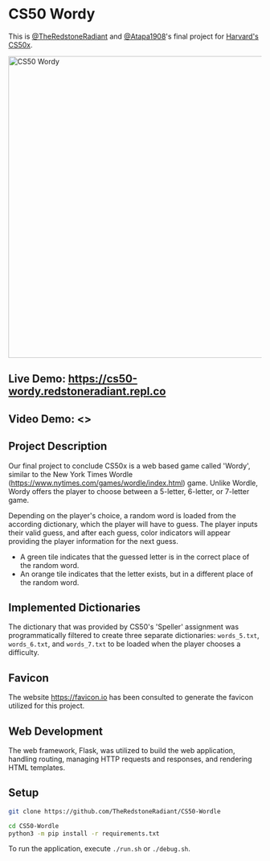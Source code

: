 # CS50 Wordy

This is [@TheRedstoneRadiant](https://github.com/TheRedstoneRadiant) and [@Atapa1908](Atapa1908)'s final project for [Harvard's CS50x](https://cs50.harvard.edu/x).

<img src="https://i.imgur.com/gmVfFOR.png" alt="CS50 Wordy" width="600">

## Live Demo: https://cs50-wordy.redstoneradiant.repl.co
## Video Demo: <>

## Project Description
Our final project to conclude CS50x is a web based game called 'Wordy', similar to the New York Times Wordle
(https://www.nytimes.com/games/wordle/index.html) game. 
Unlike Wordle, Wordy offers the player to choose between a 5-letter, 6-letter, or 7-letter game. 

Depending on the player's choice, a random word is loaded from the according dictionary, which the player will have to guess. The player inputs their valid guess, and after each guess, color indicators will appear providing the player information for the next guess. 

- A green tile indicates that the guessed letter is in the correct place of the random word.
- An orange tile indicates that the letter exists, but in a different place of the random word. 

## Implemented Dictionaries
The dictionary that was provided by CS50's 'Speller' assignment was programmatically filtered to create three separate dictionaries: `words_5.txt`, `words_6.txt`, and `words_7.txt` to be loaded when the player chooses a difficulty.

## Favicon
The website https://favicon.io has been consulted to generate the favicon utilized for this project.

## Web Development
The web framework, Flask, was utilized to build the web application, handling routing, managing HTTP requests and
responses, and rendering HTML templates. 

## Setup

```bash
git clone https://github.com/TheRedstoneRadiant/CS50-Wordle

cd CS50-Wordle
python3 -m pip install -r requirements.txt
```

To run the application, execute `./run.sh` or `./debug.sh`.